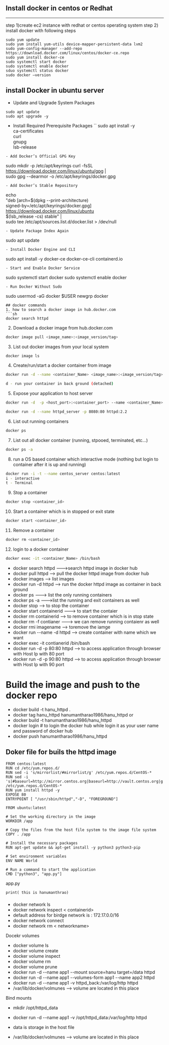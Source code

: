 ## Install docker in centos or Redhat
------
step 1)create ec2 instance with redhat or centos operating system
step 2) install docker with following steps 
```
sudo yum update
sudo yum install yum-utils device-mapper-persistent-data lvm2
sudo yum-config-manager --add-repo      https://download.docker.com/linux/centos/docker-ce.repo
sudo yum install docker-ce
sudo systemctl start docker
sudo systemctl enable docker
sduo systemctl status docker
sudo docker –version
```


## install Docker in ubuntu server
- Update and Upgrade System Packages
```
sudo apt update
sudo apt upgrade -y
```
- Install Required Prerequisite Packages
``
sudo apt install -y \
    ca-certificates \
    curl \
    gnupg \
    lsb-release
```
- Add Docker’s Official GPG Key
```
sudo mkdir -p /etc/apt/keyrings
curl -fsSL https://download.docker.com/linux/ubuntu/gpg | \
    sudo gpg --dearmor -o /etc/apt/keyrings/docker.gpg
```
- Add Docker’s Stable Repository
```
echo \
  "deb [arch=$(dpkg --print-architecture) \
  signed-by=/etc/apt/keyrings/docker.gpg] \
  https://download.docker.com/linux/ubuntu \
  $(lsb_release -cs) stable" | \
  sudo tee /etc/apt/sources.list.d/docker.list > /dev/null
```
- Update Package Index Again
```
sudo apt update
```
- Install Docker Engine and CLI
```
sudo apt install -y docker-ce docker-ce-cli containerd.io
```
- Start and Enable Docker Service
```
sudo systemctl start docker
sudo systemctl enable docker
```
- Run Docker Without Sudo
```
sudo usermod -aG docker $USER
newgrp docker
```
## docker commands
1. how to search a docker image in hub.docker.com
```sh
docker search httpd
```
2. Download a docker image from hub.docker.com
```sh
docker image pull <image_name>:<image_version/tag>
```

3. List out docker images from your local system
```sh
docker image ls
```

4. Create/run/start a docker container from image
```sh
docker run -d --name <container_Name> <image_name>:<image_version/tag>

d - run your container in back ground (detached)
```

5. Expose your application to host server
```sh
docker run -d  -p <host_port>:<container_port> --name <container_Name> <image_name>:<Image_version/tag>

docker run -d --name httpd_server -p 8080:80 httpd:2.2
```

6. List out running containers
```sh
docker ps
```

7. List out all docker container (running, stpooed, terminated, etc...)
```sh
docker ps -a
```

8. run a OS based container which interactive mode (nothing but login to container after it is up and running)

```sh
docker run -i -t --name centos_server centos:latest
i - interactive
t - Terminal
```

9. Stop a container 
```sh
docker stop <container_id>
```

10. Start a container which is in stopped or exit state

```sh
docker start <container_id>
```
11. Remove a container

```sh
docker rm <container_id>
```

12. login to a docker container
```sh
docker exec -it <container_Name> /bin/bash
```
- docker search httpd --->search httpd image in docker hub
- docker pull httpd    --> pull the docker httpd image from docker hub
- docker images  --> list images
- docker run -d httpd  --> run the docker httpd  image as container in back ground
- docker ps ---> list the only running containers
- docker ps -a --->list the running and exit containers as well
- docker stop <containerid>  --> to stop the container
- docker start containerid   ---> to start the contaier
- docker rm containerid  --> to remove container which is in stop state
- docker rm -f contianer  --->  we can remove running contaienr as well
- docker rmi imagename  --> toremove the iamge
- docker run --name <contianername> -d httpd  --> create container with name which we want
- docker exec -it contianerid /bin/bash
- docker run -d -p 80:80 httpd  --> to access application through browser with Host Ip with 80 port
- docker run -d -p 90:80 httpd  --> to access application through browser with Host Ip with 90 port


# Build the image and push to the docker repo
- docker build -t hanu_httpd .
- docker tag hanu_httpd  hanumantharao1986/hanu_httpd
or 
- docker build -t hanumantharao1986/hanu_httpd
- docker login  # to login the docker hub while login it as your user name and password of docker hub
- docker push hanumantharao1986/hanu_httpd

## Doker file for  buils the httpd image
```
FROM centos:latest
RUN cd /etc/yum.repos.d/
RUN sed -i 's/mirrorlist/#mirrorlist/g' /etc/yum.repos.d/CentOS-*
RUN sed -i 's|#baseurl=http://mirror.centos.org|baseurl=http://vault.centos.org|g' /etc/yum.repos.d/CentOS-*
RUN yum install httpd -y
EXPOSE 80
ENTRYPOINT [ "/usr/sbin/httpd","-D", "FOREGROUND"]
```

```
FROM ubuntu:latest

# Set the working directory in the image
WORKDIR /app

# Copy the files from the host file system to the image file system
COPY . /app

# Install the necessary packages
RUN apt-get update && apt-get install -y python3 python3-pip

# Set environment variables
ENV NAME World

# Run a command to start the application
CMD ["python3", "app.py"]

```
app.py
```
print( this is hanumanthrao)
```

###
- docker network ls
- docker network inspect < containerid>
- default address for birdge network is : 172.17.0.0/16
- docker network connect <custom-network> <container name>
- docker network rm < networkname>

Docekr volumes
- docker volume ls
- docker volume create <volume name>
- docker volume inspect <volume name>
- docker volume rm <volume name>
- docker volume prune
- docker run -d --name app1 --mount  source=hanu target=/data httpd
- docker run -d --name app1 --volumes-form app1 --name app2 httpd
- docker run -d --name app1  -v httpd_back:/var/log/http httpd
- /var/lib/docker/volmunes --> volume are located in this place

Bind mounts
- mkdir /opt/httpd_data
- docker run -d --name app1  -v /opt/httpd_data:/var/log/http httpd
- data is storage in the host file




- /var/lib/docker/volmunes --> volume are located in this place







